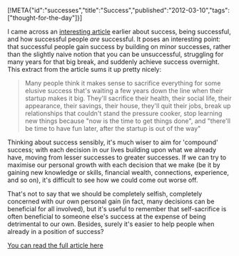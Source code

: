 [!META{"id":"successes","title":"Success","published":"2012-03-10","tags":["thought-for-the-day"]}]

I came across an <a href="http://swombat.com/2012/3/10/successful-people">interesting article</a> earlier about success, being successful, and how successful people <em>are</em> successful. It poses an interesting point: that successful people gain success by building on minor successes, rather than the slightly naive notion that you can be unsuccessful, struggling for many years for that big break, and suddenly achieve success overnight. This extract from the article sums it up pretty nicely:

<blockquote>Many people think it makes sense to sacrifice everything for some elusive success that's waiting a few years down the line when their startup makes it big. They'll sacrifice their health, their social life, their appearance, their savings, their house, they'll quit their jobs, break up relationships that couldn't stand the pressure cooker, stop learning new things because "now is the time to get things done", and "there'll be time to have fun later, after the startup is out of the way"</blockquote>

Thinking about success sensibly, it's much wiser to aim for 'compound' success; with each decision in our lives building upon what we already have, moving from lesser successes to greater successes. If we can try to maximise our personal growth with each decision that we make (be it by gaining new knowledge or skills, financial wealth, connections, experience, and so on), it's difficult to see how we could come out worse off.

That's not to say that we should be completely selfish, completely concerned with our own personal gain (in fact, many decisions can be beneficial for all involved), but it's useful to remember that self-sacrifice is often beneficial to someone else's success at the expense of being detrimental to our own. Besides, surely it's easier to help people when already in a position of success?

<a href="http://swombat.com/2012/3/10/successful-people">You can read the full article here</a>
